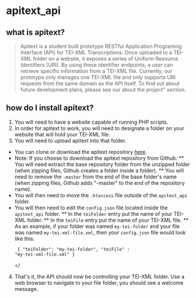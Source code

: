 # apitext_api
## what is apitext?</h3>
> Apitext is a student built prototype RESTful Application Programing Interface (API) for TEI-XML Transcriptions. Once uploaded to a TEI-XML folder on a website, it exposes a series of Uniform Resource Identifiers (URI). By using these identifier endpoints, a user can retrieve specific information from a TEI-XML file.
> Currently, our prototype only manages one TEI-XML file and only supports URI requests from the same domain as the API itself. To find out about future development plans, please see our about the project" section.

## how do I install apitext?
1. You will need to have a website capable of running PHP scripts.
2. In order for apitext to work, you will need to designate a folder on your website that will hold your TEI-XML file.
3. You will need to upload apitext into that folder.
* You can clone or download the apitext repository <a href="https://github.com/apitext/apitext_api">here</a>.
* Note: If you choose to download the apitext repository from Github:
** You will need extract the base repository folder from the unzipped folder (when zipping files, Github creates a folder inside a folder).
** You will need to remove the <code>-master</code> from the end of the base folder's name (when zipping files, Github adds "-master" to the end of the repository name).
* You will then need to move the <code>.htaccess</code> file outside of the <code>apitext_api</code> folder.
* You will then need to edit the <code>config.json</code> file located inside the <code>apitext_api</code> folder.
** In the <code>teiFolder</code> entry put the name of your TEI-XML folder.
** In the <code>teiFile</code> entry put the name of your TEI-XML file.
** As an example, if your folder was named <code>my-tei-folder</code> and your file was named <code>my-tei-xml-file.xml</code>, then your <code>config.json</code> file would look like this:
					<pre><code class="json">
	{
	 "teiFolder": "my-tei-folder",
	 "teiFile" : "my-tei-xml-file.xml"
	}
					</code></pre></</li>
4. That's it, the API should now be controlling your TEI-XML folder. Use a web browser to navigate to your file folder, you should see a welcome message.
